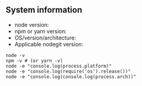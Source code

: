 ## System information
  - node version:
  - npm or yarn version:
  - OS/version/architecture:
  - Applicable nodegit version:

```
node -v
npm -v # (or yarn -v)
node -e "console.log(process.platform)"
node -e "console.log(require('os').release())"
node -e "console.log(console.log(process.arch))"
```
